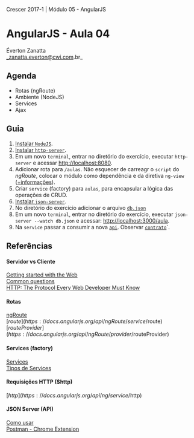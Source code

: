 Crescer 2017-1 | Módulo 05 - AngularJS  

# AngularJS - Aula 04
Éverton Zanatta  
_zanatta.everton@cwi.com.br_

## Agenda
- Rotas (ngRoute)
- Ambiente (NodeJS)
- Services
- Ajax

## Guia
1. [Instalar `NodeJS`](https://nodejs.org).
2. [Instalar `http-server`](https://www.npmjs.com/package/http-server).
3. Em um novo `terminal`, entrar no diretório do exercício, executar `http-server` e acessar <http://localhost:8080>.
4. Adicionar rota para `/aulas`. Não esquecer de carreagr o `script` do *ngRoute*, colocar o módulo como dependência e da diretiva `ng-view` ([+informações](https://docs.angularjs.org/api/ngRoute)).
5. Criar `service` (factory) para `aulas`, para encapsular a lógica das operações de CRUD.
6. [Instalar `json-server`](https://github.com/typicode/json-server#install).
7. No diretório do exercício adicionar o arquivo [`db.json`](https://github.com/cwi-crescer-2017-1/instrutores/blob/master/modulo-05-angularjs/dia04/exemplo01/db.json)
6. Em um novo `terminal`, entrar no diretório do exercício, executar `json-server --watch db.json` e acessar: <http://localhost:3000/aula>.
7. Na `service` passar a consumir a nova [`api`](http://localhost:3000/aula). Observar [`contrato`](https://github.com/cwi-crescer-2017-1/instrutores/blob/master/modulo-05-angularjs/dia04/exemplo01/contrato.md)`.  

## Referências
#### Servidor vs Cliente
[Getting started with the Web](https://developer.mozilla.org/en-US/docs/Learn/Getting_started_with_the_web)   
[Common questions](https://developer.mozilla.org/en-US/docs/Learn/Common_questions)  
[HTTP: The Protocol Every Web Developer Must Know](https://code.tutsplus.com/tutorials/http-the-protocol-every-web-developer-must-know-part-1--net-31177)    

#### Rotas
[ngRoute](https://docs.angularjs.org/api/ngRoute)  
[$route](https://docs.angularjs.org/api/ngRoute/service/$route)  
[$routeProvider](https://docs.angularjs.org/api/ngRoute/provider/$routeProvider)  

#### Services (factory)
[Services](https://docs.angularjs.org/guide/services)  
[Tipos de Services](https://rafaell-lycan.com/2015/angular-services-factories-providers)  

#### Requisições HTTP ($http)
[$http](https://docs.angularjs.org/api/ng/service/$http)  

#### JSON Server (API)
[Como usar](https://egghead.io/lessons/nodejs-creating-demo-apis-with-json-server)  
[Postman - Chrome Extension](https://chrome.google.com/webstore/detail/postman/fhbjgbiflinjbdggehcddcbncdddomop)  
